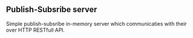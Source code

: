 ## Publish-Subsribe server
Simple publish-subsribe in-memory server which communicaties with their over HTTP RESTfull API.